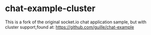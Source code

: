 # chat-example-cluster

This is a fork of the original socket.io chat application sample, but with cluster support,found at: https://github.com/guille/chat-example
